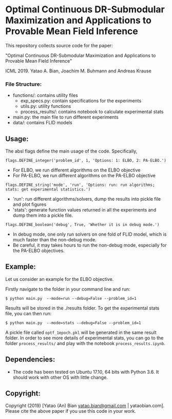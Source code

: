 # Optimal Continuous DR-Submodular Maximization and Applications to Provable Mean Field Inference

This repository collects source code for the paper:

"Optimal Continuous DR-Submodular Maximization and Applications to Provable Mean Field Inference"

ICML 2019. Yatao A. Bian, Joachim M. Buhmann and Andreas Krause

### File Structure:

 - functions/:  contains utility files
    - exp_specs.py: contain specifications for the experiments
    - utils.py: utility functions
    - process_results/: contains notebook to calculate experimental stats
 - main.py: the main file to run different experiments
 - data/: contains FLID models

## Usage:

The absl flags define the main usage of the code. Specifically,

`flags.DEFINE_integer('problem_id', 1, 'Options: 1: ELBO, 2: PA-ELBO.')`
- For ELBO, we run different algorithms on the ELBO objective
- For PA-ELBO, we run different algorithms on the PA-ELBO objective


`flags.DEFINE_string('mode', 'run', 'Options: run: run algorithms; stats: get experimental statistics.')`

- 'run': run different algorithms/solvers, dump the results into pickle file and plot figures
- 'stats': generate function values returned in all the experiments and dump them into a pickle file.

`flags.DEFINE_boolean('debug', True, 'Whether it is in debug mode.')`
- In debug mode, one only run solvers on one fold of FLID model, which is much faster than the non-debug mode.
- Be careful, it may takes hours to run the non-debug mode, especially for the PA-ELBO objectives.

## Example:

Let us consider an example for the ELBO objective.

Firstly navigate to the folder in your
command line and run:

`$ python main.py  --mode=run --debug=False --problem_id=1`

Results will be stored in the ./results folder.
To get the experimental stats file, you can then run:

`$ python main.py  --mode=stats --debug=False --problem_id=1`

A pickle file called `optf_1epoch.pkl` will be generated in the same result folder. In order to see more details of experimental stats, you can go to the folder `process_results/` and play with the notebook `process_results.ipynb`.


## Dependencies:

 - The code has been tested on Ubuntu 17.10, 64 bits with Python 3.6. It should work with other OS with little change.

## Copyright:

 Copyright (2019) [Yatao (An) Bian <yatao.bian@gmail.com> | yataobian.com].  
 Please cite the above paper if you use this code in your work.
